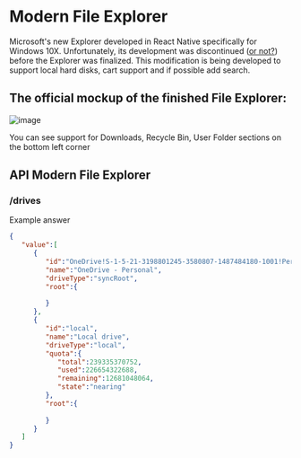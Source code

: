 # Modern File Explorer
Microsoft's new Explorer developed in React Native specifically for Windows 10X. Unfortunately, its development was discontinued ([or not?](https://www.windowscentral.com/software-apps/windows-11/exclusive-microsoft-readies-groundbreaking-ai-focused-windows-release-as-new-leadership-takes-the-helm)) before the Explorer was finalized. 
This modification is being developed to support local hard disks, cart support and if possible add search.
## The official mockup of the finished File Explorer:
![image](https://github.com/efsfssf/Modern-File-Explorer-For-Windows-Core-OS/assets/29039987/99e25adb-0d36-46ea-8419-8a195c814adb)

You can see support for Downloads, Recycle Bin, User Folder sections on the bottom left corner

## API Modern File Explorer
### /drives 
Example answer
```JSON
{
   "value":[
      {
         "id":"OneDrive!S-1-5-21-3198801245-3580807-1487484180-1001!Personal|B0CE1D74A0C7A4D8!103",
         "name":"OneDrive - Personal",
         "driveType":"syncRoot",
         "root":{
            
         }
      },
      {
         "id":"local",
         "name":"Local drive",
         "driveType":"local",
         "quota":{
            "total":239335370752,
            "used":226654322688,
            "remaining":12681048064,
            "state":"nearing"
         },
         "root":{
            
         }
      }
   ]
}
```
